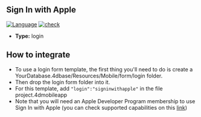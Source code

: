 ## Sign In with Apple

[![Language][swift-shield]][swift-url]
[![check][check-shield]][check-url]

* **Type:** login

## How to integrate

* To use a login form template, the first thing you'll need to do is create a YourDatabase.4dbase/Resources/Mobile/form/login folder.
* Then drop the login form folder into it.
* For this template, add `"login":"signinwithapple"` in the file project.4dmobileapp
* Note that you will need an Apple Developer Program membership to use Sign In with Apple (you can check supported capabilities on this [link](https://help.apple.com/developer-account/#/dev21218dfd6 "Apple Help"))

<!-- MARKDOWN LINKS & IMAGES -->
<!-- https://www.markdownguide.org/basic-syntax/#reference-style-links -->
[swift-shield]: http://img.shields.io/badge/language-swift-orange.svg?style=flat
[swift-url]: https://developer.apple.com/swift/
[check-shield]: https://github.com/4d-go-mobile/form-login-SignInWithApple/workflows/check/badge.svg
[check-url]: https://github.com/4d-go-mobile/form-login-SignInWithApple/actions?workflow=check
